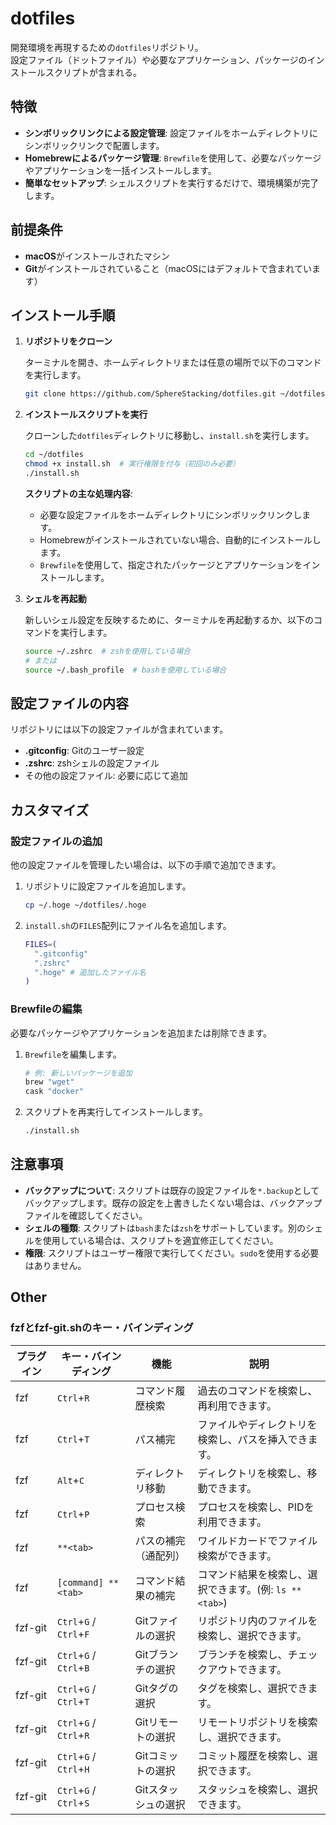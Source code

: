 # dotfiles

開発環境を再現するための`dotfiles`リポジトリ。  
設定ファイル（ドットファイル）や必要なアプリケーション、パッケージのインストールスクリプトが含まれる。

## 特徴

- **シンボリックリンクによる設定管理**: 設定ファイルをホームディレクトリにシンボリックリンクで配置します。
- **Homebrewによるパッケージ管理**: `Brewfile`を使用して、必要なパッケージやアプリケーションを一括インストールします。
- **簡単なセットアップ**: シェルスクリプトを実行するだけで、環境構築が完了します。

## 前提条件

- **macOS**がインストールされたマシン
- **Git**がインストールされていること（macOSにはデフォルトで含まれています）

## インストール手順

1. **リポジトリをクローン**

   ターミナルを開き、ホームディレクトリまたは任意の場所で以下のコマンドを実行します。

   ```bash
   git clone https://github.com/SphereStacking/dotfiles.git ~/dotfiles
   ```

2. **インストールスクリプトを実行**

   クローンした`dotfiles`ディレクトリに移動し、`install.sh`を実行します。

   ```bash
   cd ~/dotfiles
   chmod +x install.sh  # 実行権限を付与（初回のみ必要）
   ./install.sh
   ```

   **スクリプトの主な処理内容**:

   - 必要な設定ファイルをホームディレクトリにシンボリックリンクします。
   - Homebrewがインストールされていない場合、自動的にインストールします。
   - `Brewfile`を使用して、指定されたパッケージとアプリケーションをインストールします。

3. **シェルを再起動**

   新しいシェル設定を反映するために、ターミナルを再起動するか、以下のコマンドを実行します。

   ```bash
   source ~/.zshrc  # zshを使用している場合
   # または
   source ~/.bash_profile  # bashを使用している場合
   ```

## 設定ファイルの内容

リポジトリには以下の設定ファイルが含まれています。

- **.gitconfig**: Gitのユーザー設定
- **.zshrc**: zshシェルの設定ファイル
- その他の設定ファイル: 必要に応じて追加

## カスタマイズ

### 設定ファイルの追加

他の設定ファイルを管理したい場合は、以下の手順で追加できます。

1. リポジトリに設定ファイルを追加します。

   ```bash
   cp ~/.hoge ~/dotfiles/.hoge
   ```

2. `install.sh`の`FILES`配列にファイル名を追加します。

   ```bash
   FILES=(
     ".gitconfig"
     ".zshrc"
     ".hoge" # 追加したファイル名
   )
   ```

### Brewfileの編集

必要なパッケージやアプリケーションを追加または削除できます。

1. `Brewfile`を編集します。

   ```ruby
   # 例: 新しいパッケージを追加
   brew "wget"
   cask "docker"
   ```

2. スクリプトを再実行してインストールします。

   ```bash
   ./install.sh
   ```

## 注意事項

- **バックアップについて**: スクリプトは既存の設定ファイルを`*.backup`としてバックアップします。既存の設定を上書きしたくない場合は、バックアップファイルを確認してください。
- **シェルの種類**: スクリプトは`bash`または`zsh`をサポートしています。別のシェルを使用している場合は、スクリプトを適宜修正してください。
- **権限**: スクリプトはユーザー権限で実行してください。`sudo`を使用する必要はありません。

## Other

### fzfとfzf-git.shのキー・バインディング

| プラグイン | キー・バインディング   | 機能                     | 説明                                                                 |
| ---------- | ---------------------- | ------------------------ | -------------------------------------------------------------------- |
| fzf        | `Ctrl`+`R`             | コマンド履歴検索         | 過去のコマンドを検索し、再利用できます。                             |
| fzf        | `Ctrl`+`T`             | パス補完                 | ファイルやディレクトリを検索し、パスを挿入できます。                 |
| fzf        | `Alt`+`C`              | ディレクトリ移動         | ディレクトリを検索し、移動できます。                                 |
| fzf        | `Ctrl`+`P`             | プロセス検索             | プロセスを検索し、PIDを利用できます。                                |
| fzf        | `**<tab>`              | パスの補完（通配列）     | ワイルドカードでファイル検索ができます。                             |
| fzf        | `[command] **<tab>`    | コマンド結果の補完       | コマンド結果を検索し、選択できます。(例: `ls **<tab>`)               |
| fzf-git    | `Ctrl`+`G` / `Ctrl`+`F` | Gitファイルの選択       | リポジトリ内のファイルを検索し、選択できます。                       |
| fzf-git    | `Ctrl`+`G` / `Ctrl`+`B` | Gitブランチの選択       | ブランチを検索し、チェックアウトできます。                           |
| fzf-git    | `Ctrl`+`G` / `Ctrl`+`T` | Gitタグの選択           | タグを検索し、選択できます。                                         |
| fzf-git    | `Ctrl`+`G` / `Ctrl`+`R` | Gitリモートの選択       | リモートリポジトリを検索し、選択できます。                           |
| fzf-git    | `Ctrl`+`G` / `Ctrl`+`H` | Gitコミットの選択       | コミット履歴を検索し、選択できます。                                 |
| fzf-git    | `Ctrl`+`G` / `Ctrl`+`S` | Gitスタッシュの選択     | スタッシュを検索し、選択できます。                                   |
